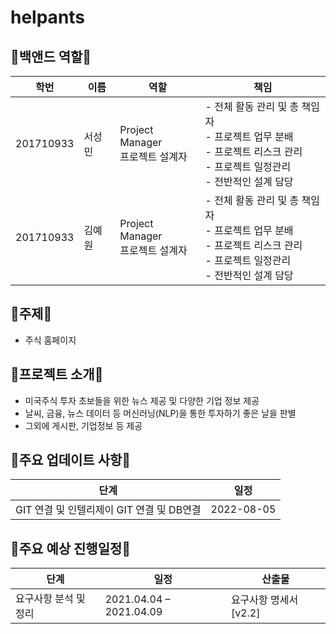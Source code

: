 # helpants
## 🔶백앤드 역할🔶

학번 | 이름 | 역할 | 책임
-- | -- | -- | --
201710933 | 서성민 | Project Manager<br>프로젝트 설계자 | - 전체 활동 관리 및 총 책임자<br> - 프로젝트 업무 분배<br> - 프로젝트 리스크 관리<br> - 프로젝트 일정관리<br> - 전반적인 설계 담당
201710933 | 김예원 | Project Manager<br>프로젝트 설계자 | - 전체 활동 관리 및 총 책임자<br> - 프로젝트 업무 분배<br> - 프로젝트 리스크 관리<br> - 프로젝트 일정관리<br> - 전반적인 설계 담당

## 🔶주제🔶
- 주식 홈페이지

## 🔶프로젝트 소개🔶
- 미국주식 투자 초보들을 위한 뉴스 제공 및 다양한 기업 정보 제공 
- 날씨, 금융, 뉴스 데이터 등 머신러닝(NLP)을 통한 투자하기 좋은 날을 판별
- 그외에 게시판, 기업정보 등 제공


## 🔶주요 업데이트 사항🔶
단계 | 일정 
-- | -- 
GIT 연결 및 인텔리제이 GIT 연결 및 DB연결 | 2022-08-05 


## 🔶주요 예상 진행일정🔶
단계 | 일정 | 산출물
-- | -- | --
요구사항 분석 및 정리 | 2021.04.04 – 2021.04.09 | 요구사항 명세서 [v2.2]
